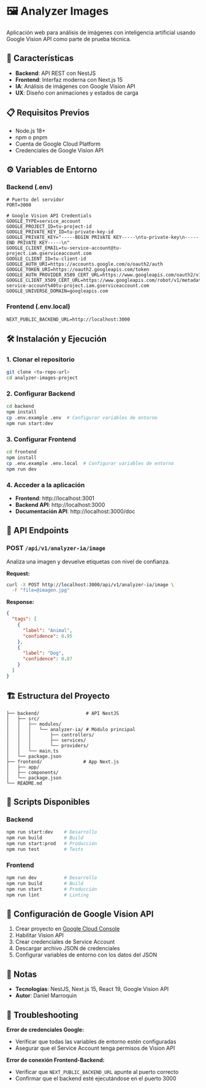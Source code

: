 # 🖼️ Analyzer Images

Aplicación web para análisis de imágenes con inteligencia artificial usando Google Vision API como parte de prueba técnica.

## 🚀 Características

- **Backend**: API REST con NestJS
- **Frontend**: Interfaz moderna con Next.js 15
- **IA**: Análisis de imágenes con Google Vision API
- **UX**: Diseño con animaciones y estados de carga

## 📋 Requisitos Previos

- Node.js 18+ 
- npm o pnpm
- Cuenta de Google Cloud Platform
- Credenciales de Google Vision API

## ⚙️ Variables de Entorno

### Backend (.env)
```env
# Puerto del servidor
PORT=3000

# Google Vision API Credentials
GOOGLE_TYPE=service_account
GOOGLE_PROJECT_ID=tu-project-id
GOOGLE_PRIVATE_KEY_ID=tu-private-key-id
GOOGLE_PRIVATE_KEY="-----BEGIN PRIVATE KEY-----\ntu-private-key\n-----END PRIVATE KEY-----\n"
GOOGLE_CLIENT_EMAIL=tu-service-account@tu-project.iam.gserviceaccount.com
GOOGLE_CLIENT_ID=tu-client-id
GOOGLE_AUTH_URI=https://accounts.google.com/o/oauth2/auth
GOOGLE_TOKEN_URI=https://oauth2.googleapis.com/token
GOOGLE_AUTH_PROVIDER_X509_CERT_URL=https://www.googleapis.com/oauth2/v1/certs
GOOGLE_CLIENT_X509_CERT_URL=https://www.googleapis.com/robot/v1/metadata/x509/tu-service-account%40tu-project.iam.gserviceaccount.com
GOOGLE_UNIVERSE_DOMAIN=googleapis.com
```

### Frontend (.env.local)
```env
NEXT_PUBLIC_BACKEND_URL=http://localhost:3000
```

## 🛠️ Instalación y Ejecución

### 1. Clonar el repositorio
```bash
git clone <tu-repo-url>
cd analyzer-images-project
```

### 2. Configurar Backend
```bash
cd backend
npm install
cp .env.example .env  # Configurar variables de entorno
npm run start:dev
```

### 3. Configurar Frontend
```bash
cd frontend
npm install
cp .env.example .env.local  # Configurar variables de entorno
npm run dev
```

### 4. Acceder a la aplicación
- **Frontend**: http://localhost:3001
- **Backend API**: http://localhost:3000
- **Documentación API**: http://localhost:3000/doc

## 📡 API Endpoints

### POST `/api/v1/analyzer-ia/image`
Analiza una imagen y devuelve etiquetas con nivel de confianza.

**Request:**
```bash
curl -X POST http://localhost:3000/api/v1/analyzer-ia/image \
  -F "file=@imagen.jpg"
```

**Response:**
```json
{
  "tags": [
    {
      "label": "Animal",
      "confidence": 0.95
    },
    {
      "label": "Dog",
      "confidence": 0.87
    }
  ]
}
```

## 🏗️ Estructura del Proyecto

```
├── backend/                 # API NestJS
│   ├── src/
│   │   ├── modules/
│   │   │   └── analyzer-ia/ # Módulo principal
│   │   │       ├── controllers/
│   │   │       ├── services/
│   │   │       └── providers/
│   │   └── main.ts
│   └── package.json
├── frontend/               # App Next.js
│   ├── app/
│   ├── components/
│   └── package.json
└── README.md
```

## 🧪 Scripts Disponibles

### Backend
```bash
npm run start:dev    # Desarrollo
npm run build        # Build
npm run start:prod   # Producción
npm run test         # Tests
```

### Frontend
```bash
npm run dev          # Desarrollo
npm run build        # Build
npm run start        # Producción
npm run lint         # Linting
```

## 🔧 Configuración de Google Vision API

1. Crear proyecto en [Google Cloud Console](https://console.cloud.google.com/)
2. Habilitar Vision API
3. Crear credenciales de Service Account
4. Descargar archivo JSON de credenciales
5. Configurar variables de entorno con los datos del JSON

## 📝 Notas

- **Tecnologías**: NestJS, Next.js 15, React 19, Google Vision API
- **Autor**: Daniel Marroquin

## 🐛 Troubleshooting

**Error de credenciales Google:**
- Verificar que todas las variables de entorno estén configuradas
- Asegurar que el Service Account tenga permisos de Vision API

**Error de conexión Frontend-Backend:**
- Verificar que `NEXT_PUBLIC_BACKEND_URL` apunte al puerto correcto
- Confirmar que el backend esté ejecutándose en el puerto 3000

